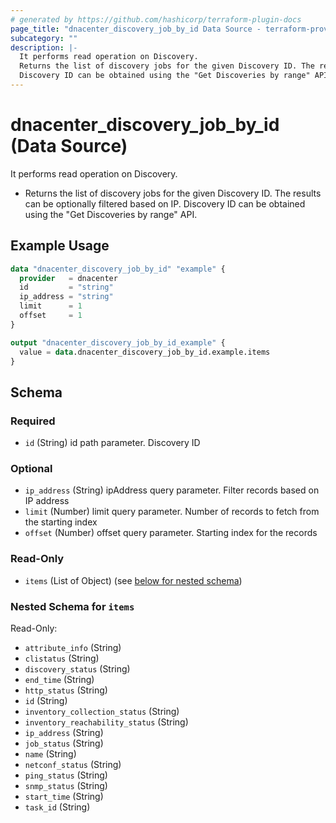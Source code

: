 ```yaml
---
# generated by https://github.com/hashicorp/terraform-plugin-docs
page_title: "dnacenter_discovery_job_by_id Data Source - terraform-provider-dnacenter"
subcategory: ""
description: |-
  It performs read operation on Discovery.
  Returns the list of discovery jobs for the given Discovery ID. The results can be optionally filtered based on IP.
  Discovery ID can be obtained using the "Get Discoveries by range" API.
---
```


# dnacenter_discovery_job_by_id (Data Source)

It performs read operation on Discovery.

- Returns the list of discovery jobs for the given Discovery ID. The results can be optionally filtered based on IP.
Discovery ID can be obtained using the "Get Discoveries by range" API.

## Example Usage

```terraform
data "dnacenter_discovery_job_by_id" "example" {
  provider   = dnacenter
  id         = "string"
  ip_address = "string"
  limit      = 1
  offset     = 1
}

output "dnacenter_discovery_job_by_id_example" {
  value = data.dnacenter_discovery_job_by_id.example.items
}
```

<!-- schema generated by tfplugindocs -->
## Schema

### Required

- `id` (String) id path parameter. Discovery ID

### Optional

- `ip_address` (String) ipAddress query parameter. Filter records based on IP address
- `limit` (Number) limit query parameter. Number of records to fetch from the starting index
- `offset` (Number) offset query parameter. Starting index for the records

### Read-Only

- `items` (List of Object) (see [below for nested schema](#nestedatt--items))

<a id="nestedatt--items"></a>
### Nested Schema for `items`

Read-Only:

- `attribute_info` (String)
- `clistatus` (String)
- `discovery_status` (String)
- `end_time` (String)
- `http_status` (String)
- `id` (String)
- `inventory_collection_status` (String)
- `inventory_reachability_status` (String)
- `ip_address` (String)
- `job_status` (String)
- `name` (String)
- `netconf_status` (String)
- `ping_status` (String)
- `snmp_status` (String)
- `start_time` (String)
- `task_id` (String)
